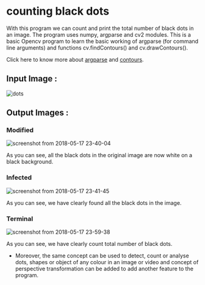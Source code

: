 # counting black dots

With this program we can count and print the total number of black dots in an image.
The program uses numpy, argparse and cv2 modules. This is a basic Opencv program to learn the basic working of argparse
(for command line arguments) and functions cv.findContours() and cv.drawContours(). 

Click here to know more about [argparse](https://docs.python.org/3/library/argparse.html) and [contours](https://docs.opencv.org/3.4/d4/d73/tutorial_py_contours_begin.html).

## Input Image :

![dots](https://user-images.githubusercontent.com/25251763/40195475-2d4adb92-5a2b-11e8-9355-e394389dd9e0.jpg)

## Output Images :

### Modified

![screenshot from 2018-05-17 23-40-04](https://user-images.githubusercontent.com/25251763/40195633-acb451c4-5a2b-11e8-9055-6bb438d65738.png)

As you can see, all the black dots in the original image are now white on a black background.

### Infected

![screenshot from 2018-05-17 23-41-45](https://user-images.githubusercontent.com/25251763/40195699-e2e4933a-5a2b-11e8-8a74-365e354587bb.png)

As you can see, we have clearly found all the black dots in the image.

### Terminal

![screenshot from 2018-05-17 23-59-38](https://user-images.githubusercontent.com/25251763/40196527-71fb1a74-5a2e-11e8-8809-a43aa09d1e83.png)

As you can see, we have clearly count total number of black dots.

+ Moreover, the same concept can be used to detect, count or analyse dots, shapes or object of any colour in an image or video and concept of perspective 
transformation can be added to add another feature to the program. 
